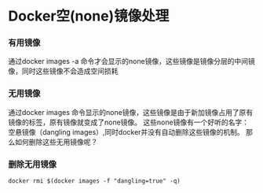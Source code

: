 # Docker空(none)镜像处理


### 有用镜像

通过docker images -a 命令才会显示的none镜像，这些镜像是镜像分层的中间镜像，同时这些镜像不会造成空间损耗

### 无用镜像

通过docker images 命令显示的none镜像，这些镜像是由于新加镜像占用了原有镜像的标签，原有镜像就变成了none镜像。
这些none镜像有一个好听的名字：空悬镜像（dangling images）,同时docker并没有自动删除这些镜像的机制。
那么如何删除这些无用镜像呢？

### 删除无用镜像

```shell
docker rmi $(docker images -f "dangling=true" -q)
```

